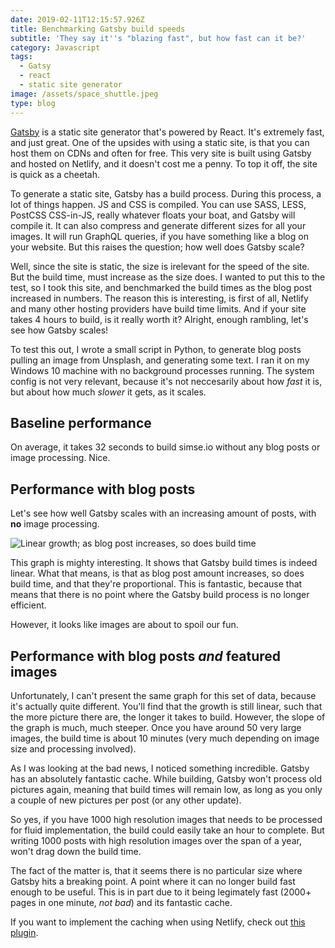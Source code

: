 ```yaml
---
date: 2019-02-11T12:15:57.926Z
title: Benchmarking Gatsby build speeds
subtitle: 'They say it''s "blazing fast", but how fast can it be?'
category: Javascript
tags:
  - Gatsy
  - react
  - static site generator
image: /assets/space_shuttle.jpeg
type: blog
---
```

[Gatsby](https://www.gatsbyjs.org/) is a static site generator that's powered by React. It's extremely fast, and just great. One of the upsides with using a static site, is that you can host them on CDNs and often for free. This very site is built using Gatsby and hosted on Netlify, and it doesn't cost me a penny. To top it off, the site is quick as a cheetah.

To generate a static site, Gatsby has a build process. During this process, a lot of things happen. JS and CSS is compiled. You can use SASS, LESS, PostCSS CSS-in-JS, really whatever floats your boat, and Gatsby will compile it. It can also compress and generate different sizes for all your images. It will run GraphQL queries, if you have something like a blog on your website. But this raises the question; how well does Gatsby scale?

Well, since the site is static, the size is irelevant for the speed of the site. But the build time, must increase as the size does. I wanted to put this to the test, so I took this site, and benchmarked the build times as the blog post increased in numbers. The reason this is interesting, is first of all, Netlify and many other hosting providers have build time limits. And if your site takes 4 hours to build, is it really worth it? Alright, enough rambling, let's see how Gatsby scales!

To test this out, I wrote a small script in Python, to generate blog posts pulling an image from Unsplash, and generating some text. I ran it on my Windows 10 machine with no background processes running. The system config is not very relevant, because it's not neccesarily about how _fast_ it is, but about how much _slower_ it gets, as it scales.

## Baseline performance

On average, it takes 32 seconds to build simse.io without any blog posts or image processing. Nice.

## Performance with blog posts

Let's see how well Gatsby scales with an increasing amount of posts, with **no** image processing.

![Linear growth; as blog post increases, so does build time](/assets/graph.png "Build time graphed against blog post number")

This graph is mighty interesting. It shows that Gatsby build times is indeed linear. What that means, is that as blog post amount increases, so does build time, and that they're proportional. This is fantastic, because that means that there is no point where the Gatsby build process is no longer efficient.

However, it looks like images are about to spoil our fun.

## Performance with blog posts _and_ featured images

Unfortunately, I can't present the same graph for this set of data, because it's actually quite different. You'll find that the growth is still linear, such that the more picture there are, the longer it takes to build. However, the slope of the graph is much, much steeper. Once you have around 50 very large images, the build time is about 10 minutes (very much depending on image size and processing involved).

As I was looking at the bad news, I noticed something incredible. Gatsby has an absolutely fantastic cache. While building, Gatsby won't process old pictures again, meaning that build times will remain low, as long as you only a couple of new pictures per post (or any other update).

So yes, if you have 1000 high resolution images that needs to be processed for fluid implementation, the build could easily take an hour to complete. But writing 1000 posts with high resolution images over the span of a year, won't drag down the build time.

The fact of the matter is, that it seems there is no particular size where Gatsby hits a breaking point. A point where it can no longer build fast enough to be useful. This is in part due to it being legimately fast (2000+ pages in one minute, _not bad_) and its fantastic cache.

If you want to implement the caching when using Netlify, check out [this plugin](https://github.com/axe312ger/gatsby-plugin-netlify-cache).
